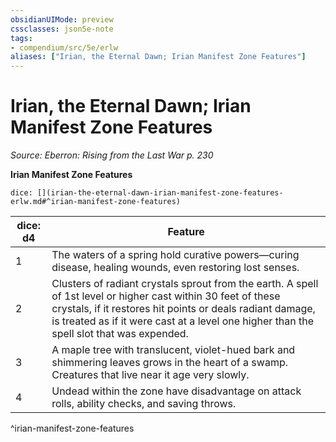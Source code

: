```yaml
---
obsidianUIMode: preview
cssclasses: json5e-note
tags:
- compendium/src/5e/erlw
aliases: ["Irian, the Eternal Dawn; Irian Manifest Zone Features"]
---
```

# Irian, the Eternal Dawn; Irian Manifest Zone Features
*Source: Eberron: Rising from the Last War p. 230* 

**Irian Manifest Zone Features**

`dice: [](irian-the-eternal-dawn-irian-manifest-zone-features-erlw.md#^irian-manifest-zone-features)`

| dice: d4 | Feature |
|----------|---------|
| 1 | The waters of a spring hold curative powers—curing disease, healing wounds, even restoring lost senses. |
| 2 | Clusters of radiant crystals sprout from the earth. A spell of 1st level or higher cast within 30 feet of these crystals, if it restores hit points or deals radiant damage, is treated as if it were cast at a level one higher than the spell slot that was expended. |
| 3 | A maple tree with translucent, violet-hued bark and shimmering leaves grows in the heart of a swamp. Creatures that live near it age very slowly. |
| 4 | Undead within the zone have disadvantage on attack rolls, ability checks, and saving throws. |
^irian-manifest-zone-features